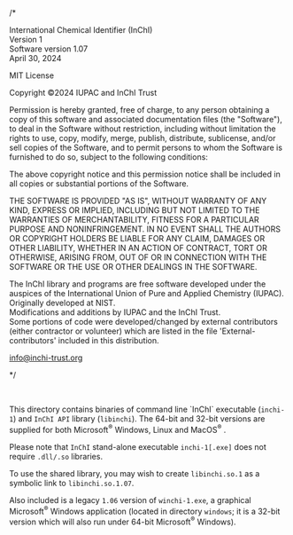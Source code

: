 /*
<p>
International Chemical Identifier (InChI)<br />
Version 1<br />
Software version 1.07<br />
April 30, 2024<br />
</p>

<p>MIT License</p>

<p>Copyright &copy;2024 IUPAC and InChI Trust</p>

<p>Permission is hereby granted, free of charge, to any person obtaining a copy
of this software and associated documentation files (the "Software"), to deal
in the Software without restriction, including without limitation the rights
to use, copy, modify, merge, publish, distribute, sublicense, and/or sell
copies of the Software, and to permit persons to whom the Software is
furnished to do so, subject to the following conditions:</p>

<p>The above copyright notice and this permission notice shall be included in all
copies or substantial portions of the Software.</p>

<p>THE SOFTWARE IS PROVIDED "AS IS", WITHOUT WARRANTY OF ANY KIND, EXPRESS OR
IMPLIED, INCLUDING BUT NOT LIMITED TO THE WARRANTIES OF MERCHANTABILITY,
FITNESS FOR A PARTICULAR PURPOSE AND NONINFRINGEMENT. IN NO EVENT SHALL THE
AUTHORS OR COPYRIGHT HOLDERS BE LIABLE FOR ANY CLAIM, DAMAGES OR OTHER
LIABILITY, WHETHER IN AN ACTION OF CONTRACT, TORT OR OTHERWISE, ARISING FROM,
OUT OF OR IN CONNECTION WITH THE SOFTWARE OR THE USE OR OTHER DEALINGS IN THE
SOFTWARE.</p>

<p>The InChI library and programs are free software developed under the
auspices of the International Union of Pure and Applied Chemistry (IUPAC).
Originally developed at NIST.<br />
Modifications and additions by IUPAC and the InChI Trust.<br />
Some portions of code were developed/changed by external contributors
(either contractor or volunteer) which are listed in the file
'External-contributors' included in this distribution.</p>

<p><a href="mailto:info@inchi-trust.org">info@inchi-trust.org</a></p>
*/
<p>&nbsp;</p>
<p>This directory contains binaries of command line `InChI` executable (<code>inchi-1</code>) and <code>InChI API</code> library (<code>libinchi</code>). The 64-bit and 32-bit versions are supplied for both Microsoft<sup>&reg;</sup> Windows, Linux and MacOS<sup>&reg;</sup> .</p>

<p>Please note that <code>InChI</code> stand-alone executable <code>inchi-1[.exe]</code> does not require <code>.dll/.so</code> libraries.</p>

<p>To use the shared library, you may wish to create <code>libinchi.so.1</code> as a symbolic link to <code>libinchi.so.1.07</code>.</p>

<p>Also included is a legacy <code>1.06</code> version of <code>winchi-1.exe</code>, a graphical Microsoft<sup>&reg;</sup> Windows application (located in directory <code>windows</code>; it is a 32-bit version which will also run under 64-bit Microsoft<sup>&reg;</sup> Windows).</p>
</div>
